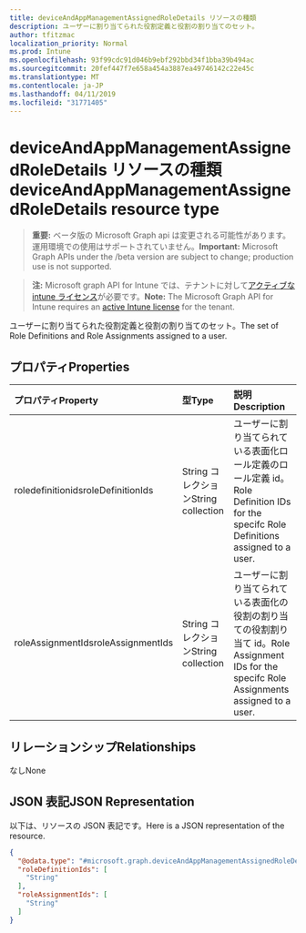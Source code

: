 ```yaml
---
title: deviceAndAppManagementAssignedRoleDetails リソースの種類
description: ユーザーに割り当てられた役割定義と役割の割り当てのセット。
author: tfitzmac
localization_priority: Normal
ms.prod: Intune
ms.openlocfilehash: 93f99cdc91d046b9ebf292bbd34f1bba39b494ac
ms.sourcegitcommit: 20fef447f7e658a454a3887ea49746142c22e45c
ms.translationtype: MT
ms.contentlocale: ja-JP
ms.lasthandoff: 04/11/2019
ms.locfileid: "31771405"
---
```

# <a name="deviceandappmanagementassignedroledetails-resource-type"></a><span data-ttu-id="dcf17-103">deviceAndAppManagementAssignedRoleDetails リソースの種類</span><span class="sxs-lookup"><span data-stu-id="dcf17-103">deviceAndAppManagementAssignedRoleDetails resource type</span></span>

> <span data-ttu-id="dcf17-104">**重要:** ベータ版の Microsoft Graph api は変更される可能性があります。運用環境での使用はサポートされていません。</span><span class="sxs-lookup"><span data-stu-id="dcf17-104">**Important:** Microsoft Graph APIs under the /beta version are subject to change; production use is not supported.</span></span>

> <span data-ttu-id="dcf17-105">**注:** Microsoft graph API for Intune では、テナントに対して[アクティブな intune ライセンス](https://go.microsoft.com/fwlink/?linkid=839381)が必要です。</span><span class="sxs-lookup"><span data-stu-id="dcf17-105">**Note:** The Microsoft Graph API for Intune requires an [active Intune license](https://go.microsoft.com/fwlink/?linkid=839381) for the tenant.</span></span>

<span data-ttu-id="dcf17-106">ユーザーに割り当てられた役割定義と役割の割り当てのセット。</span><span class="sxs-lookup"><span data-stu-id="dcf17-106">The set of Role Definitions and Role Assignments assigned to a user.</span></span>

## <a name="properties"></a><span data-ttu-id="dcf17-107">プロパティ</span><span class="sxs-lookup"><span data-stu-id="dcf17-107">Properties</span></span>
|<span data-ttu-id="dcf17-108">プロパティ</span><span class="sxs-lookup"><span data-stu-id="dcf17-108">Property</span></span>|<span data-ttu-id="dcf17-109">型</span><span class="sxs-lookup"><span data-stu-id="dcf17-109">Type</span></span>|<span data-ttu-id="dcf17-110">説明</span><span class="sxs-lookup"><span data-stu-id="dcf17-110">Description</span></span>|
|:---|:---|:---|
|<span data-ttu-id="dcf17-111">roledefinitionids</span><span class="sxs-lookup"><span data-stu-id="dcf17-111">roleDefinitionIds</span></span>|<span data-ttu-id="dcf17-112">String コレクション</span><span class="sxs-lookup"><span data-stu-id="dcf17-112">String collection</span></span>|<span data-ttu-id="dcf17-113">ユーザーに割り当てられている表面化ロール定義のロール定義 id。</span><span class="sxs-lookup"><span data-stu-id="dcf17-113">Role Definition IDs for the specifc Role Definitions assigned to a user.</span></span>|
|<span data-ttu-id="dcf17-114">roleAssignmentIds</span><span class="sxs-lookup"><span data-stu-id="dcf17-114">roleAssignmentIds</span></span>|<span data-ttu-id="dcf17-115">String コレクション</span><span class="sxs-lookup"><span data-stu-id="dcf17-115">String collection</span></span>|<span data-ttu-id="dcf17-116">ユーザーに割り当てられている表面化の役割の割り当ての役割割り当て id。</span><span class="sxs-lookup"><span data-stu-id="dcf17-116">Role Assignment IDs for the specifc Role Assignments assigned to a user.</span></span>|

## <a name="relationships"></a><span data-ttu-id="dcf17-117">リレーションシップ</span><span class="sxs-lookup"><span data-stu-id="dcf17-117">Relationships</span></span>
<span data-ttu-id="dcf17-118">なし</span><span class="sxs-lookup"><span data-stu-id="dcf17-118">None</span></span>

## <a name="json-representation"></a><span data-ttu-id="dcf17-119">JSON 表記</span><span class="sxs-lookup"><span data-stu-id="dcf17-119">JSON Representation</span></span>
<span data-ttu-id="dcf17-120">以下は、リソースの JSON 表記です。</span><span class="sxs-lookup"><span data-stu-id="dcf17-120">Here is a JSON representation of the resource.</span></span>
<!-- {
  "blockType": "resource",
  "@odata.type": "microsoft.graph.deviceAndAppManagementAssignedRoleDetails"
}
-->
``` json
{
  "@odata.type": "#microsoft.graph.deviceAndAppManagementAssignedRoleDetails",
  "roleDefinitionIds": [
    "String"
  ],
  "roleAssignmentIds": [
    "String"
  ]
}
```





